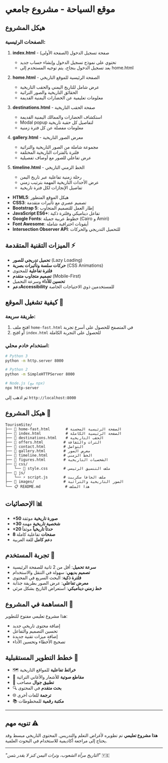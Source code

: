 # موقع السياحة - مشروع جامعي

## هيكل المشروع

### الصفحات الرئيسية:

1. **index.html** - صفحة تسجيل الدخول (الصفحة الأولى)
   - تحتوي على نموذج تسجيل الدخول وإنشاء حساب جديد
   - بعد تسجيل الدخول بنجاح، يتم توجيه المستخدم إلى home.html

2. **home.html** - الصفحة الرئيسية للموقع التاريخي
   - عرض شامل للتاريخ اليمني والحقب التاريخية
   - الحقائق التاريخية والصور التراثية
   - معلومات تعليمية عن الحضارات اليمنية القديمة

3. **destinations.html** - صفحة الحقب التاريخية
   - استكشاف الحضارات والممالك اليمنية القديمة
   - Modal popup لتفاصيل كل حقبة تاريخية
   - معلومات مفصلة عن كل فترة زمنية

4. **gallery.html** - معرض الصور التاريخية
   - مجموعة شاملة من الصور التاريخية والتراثية
   - فلترة بالفترات التاريخية المختلفة
   - عرض تفاعلي للصور مع أوصاف تفصيلية

5. **timeline.html** - الخط الزمني التاريخي
   - رحلة زمنية تفاعلية عبر تاريخ اليمن
   - عرض الأحداث التاريخية المهمة بترتيب زمني
   - تفاصيل الإنجازات لكل فترة تاريخية

- **HTML5**: هيكل الموقع المتطور
- **CSS3**: تصميم عصري مع تأثيرات متقدمة
- **Bootstrap 5**: إطار العمل للتصميم المتجاوب
- **JavaScript ES6+**: تفاعل ديناميكي وفلترة ذكية
- **Google Fonts**: خطوط عربية جميلة (Cairo و Amiri)
- **Font Awesome**: أيقونات احترافية شاملة
- **Intersection Observer API**: للتحميل التدريجي والحركات

## الميزات التقنية المتقدمة ⚡

- **تحميل تدريجي للصور** (Lazy Loading)
- **حركات سلسة وتأثيرات بصرية** (CSS Animations)
- **فلترة تفاعلية** للمحتوى
- **تصميم متجاوب متقدم** (Mobile-First)
- **تحسين للأداء** وسرعة التحميل
- **دعمAccessibility** للمستخدمين ذوي الاحتياجات الخاصة

## كيفية تشغيل الموقع 🚀

### طريقة سريعة:
1. افتح ملف `home-fast.html` في المتصفح للحصول على أسرع تجربة
2. أو افتح `index.html` للحصول على التجربة الكاملة

### استخدام خادم محلي:
```bash
# Python 3
python -m http.server 8000

# Python 2
python -m SimpleHTTPServer 8000

# Node.js (مع npx)
npx http-server
```
ثم اذهب إلى `http://localhost:8000`

## هيكل المشروع 📁

```
TourismSite/
├── 📄 home-fast.html       # الصفحة الرئيسية المحسنة
├── 📄 index.html           # الصفحة الرئيسية الكاملة
├── 📄 destinations.html    # الحقب التاريخية
├── 📄 offers.html         # التراث والثقافة
├── 📄 contact.html        # التواصل
├── 📄 gallery.html        # معرض الصور
├── 📄 timeline.html       # الخط الزمني
├── 📄 figures.html        # الشخصيات التاريخية
├── 📁 css/
│   └── 🎨 style.css       # ملف التنسيق الرئيسي
├── 📁 js/
│   └── ⚡ script.js       # ملف الجافا سكريبت
├── 📁 images/             # الصور التاريخية والتراثية
└── 📋 README.md           # هذا الملف
```

## الإحصائيات 📊

- **+50 صورة تاريخية** موثقة
- **+30 شخصية تاريخية** مهمة
- **+20 حدثاً تاريخياً** موثقاً
- **8 صفحات** تفاعلية كاملة
- **دعم كامل** للغة العربية

## تجربة المستخدم 🎯

- **سرعة تحميل**: أقل من 2 ثانية للصفحة الرئيسية
- **تصميم بديهي**: سهولة في التنقل والاستخدام
- **فلترة ذكية**: البحث السريع في المحتوى
- **معرض تفاعلي**: عرض الصور بطريقة جذابة
- **خط زمني ديناميكي**: استعراض التاريخ بشكل مرئي

## المساهمة في المشروع 🤝

هذا مشروع تعليمي مفتوح للتطوير:
- إضافة محتوى تاريخي جديد
- تحسين التصميم والتفاعل
- إضافة ميزات تقنية جديدة
- تصحيح الأخطاء وتحسين الأداء

## خطط التطوير المستقبلية 🔮

- 🗺️ **خرائط تفاعلية** للمواقع التاريخية
- 🎵 **مقاطع صوتية** للأشعار والأغاني التراثية
- 📱 **تطبيق جوال** مصاحب
- 🔍 **بحث متقدم** في المحتوى
- 🌐 **ترجمة** للغات أخرى
- 📚 **مكتبة رقمية** للمخطوطات

---

## تنويه مهم ⚠️

**هذا مشروع تعليمي** تم تطويره لأغراض التعلم والتدريس. المحتوى التاريخي مبسط وقد يحتاج إلى مراجعة أكاديمية للاستخدام في البحوث العلمية.

---

*"التاريخ مرآة الشعوب، وتراث اليمن كنز لا يقدر بثمن"* 🇾🇪
